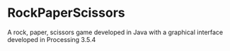 # RockPaperScissors
A rock, paper, scissors game developed in Java with a graphical interface developed in Processing 3.5.4
